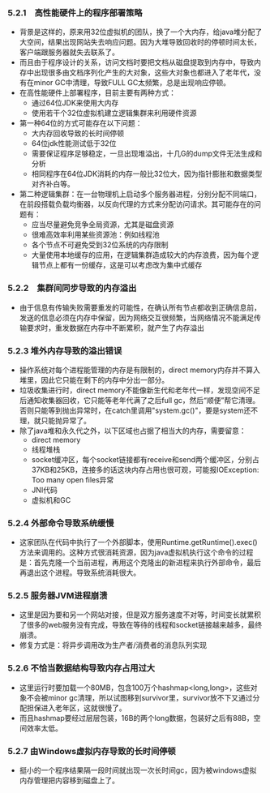 ### 5.2.1　高性能硬件上的程序部署策略

+ 背景是这样的，原来用32位虚拟机的团队，换了一个大内存，给java堆分配了大空间，结果出现网站失去响应问题。因为大堆导致回收时的停顿时间太长，客户端跟服务器就失去联系了。
+ 而且由于程序设计的关系，访问文档时要把文档从磁盘提取到内存中，导致内存中出现很多由文档序列化产生的大对象，这些大对象也都进入了老年代，没有在minor GC中清理，导致FULL GC太频繁，总是出现响应停顿。
+ 在高性能硬件上部署程序，目前主要有两种方式：
  + 通过64位JDK来使用大内存
  + 使用若干个32位虚拟机建立逻辑集群来利用硬件资源
+ 第一种64位的方式可能存在以下问题：
  + 大内存回收导致的长时间停顿
  + 64位jdk性能测试低于32位
  + 需要保证程序足够稳定，一旦出现堆溢出，十几G的dump文件无法生成和分析
  + 相同程序在64位JDK消耗的内存一般比32位大，因为指针膨胀和数据类型对齐补白等。
+ 第二种逻辑集群：在一台物理机上启动多个服务器进程，分别分配不同端口，在前段搭载负载均衡器，以反向代理的方式来分配访问请求。其可能存在的问题有：
  + 应当尽量避免竞争全局资源，尤其是磁盘资源
  + 很难高效率利用某些资源池：例如线程池
  + 各个节点不可避免受到32位系统的内存限制
  + 大量使用本地缓存的应用，在逻辑集群造成较大的内存浪费，因为每个逻辑节点上都有一份缓存，这是可以考虑改为集中式缓存

### 5.2.2　集群间同步导致的内存溢出

+ 由于信息有传输失败需要重发的可能性，在确认所有节点都收到正确信息前，发送的信息必须在内存中保留，因为网络交互很频繁，当网络情况不能满足传输要求时，重发数据在内存中不断累积，就产生了内存溢出

### 5.2.3 堆外内存导致的溢出错误

+ 操作系统对每个进程能管理的内存是有限制的，direct memory内存并不算入堆里，因此它只能在剩下的内存中分出一部分。
+ 垃圾收集进行时，direct memory不能像新生代和老年代一样，发现空间不足后通知收集器回收，它只能等老年代满了之后full gc，然后“顺便”帮它清理。否则只能等到抛出异常时，在catch里调用"system.gc()"，要是system还不理，就只能抛异常了。
+ 除了java堆和永久代之外，以下区域也占据了相当大的内存，需要留意：
  + direct memory
  + 线程堆栈
  + socket缓冲区，每个socket链接都有receive和send两个缓冲区，分别占37KB和25KB，连接多的话这块内存占用也很可观，可能报IOException: Too many open files异常
  + JNI代码
  + 虚拟机和GC

### 5.2.4 外部命令导致系统缓慢

+ 这家团队在代码中执行了一个外部脚本，使用Runtime.getRuntime().exec()方法来调用的。这种方式很消耗资源，因为java虚拟机执行这个命令的过程是：首先克隆一个当前进程，再用这个克隆出的新进程来执行外部命令，最后再退出这个进程。导致系统消耗很大。

### 5.2.5 服务器JVM进程崩溃

+ 这里是因为要和另一个网站对接，但是双方服务速度不对等，时间变长就累积了很多的web服务没有完成，导致在等待的线程和socket链接越来越多，最终崩溃。
+ 修复方式是：将异步调用改为生产者/消费者的消息队列实现

### 5.2.6 不恰当数据结构导致内存占用过大

+ 这里运行时要加载一个80MB，包含100万个hashmap<long,long>，这些对象不会被minor gc清理，所以试图移到survivor里，survivor放不下又通过分配担保进入老年区，这就很慢了。
+ 而且hashmap要经过层层包装，16B的两个long数据，包装好之后有88B，空间效率太低。

### 5.2.7 由Windows虚拟内存导致的长时间停顿

+ 挺小的一个程序结果隔一段时间就出现一次长时间gc，因为被windows虚拟内存管理把内容移到磁盘上了。